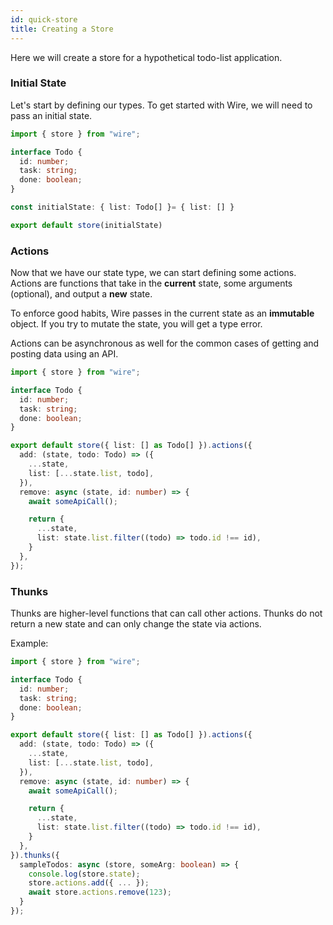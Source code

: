```yaml
---
id: quick-store
title: Creating a Store
---
```


Here we will create a store for a hypothetical todo-list application.

### Initial State

Let's start by defining our types. To get started with Wire, we will need to pass an initial state.

```ts
import { store } from "wire";

interface Todo {
  id: number;
  task: string;
  done: boolean;
}

const initialState: { list: Todo[] }= { list: [] }

export default store(initialState)
```

### Actions

Now that we have our state type, we can start defining some actions. Actions are functions that take in the **current** state, some arguments (optional), and output a **new** state.

To enforce good habits, Wire passes in the current state as an **immutable** object. If you try to mutate the state, you will get a type error.

Actions can be asynchronous as well for the common cases of getting and posting data using an API.

```ts
import { store } from "wire";

interface Todo {
  id: number;
  task: string;
  done: boolean;
}

export default store({ list: [] as Todo[] }).actions({
  add: (state, todo: Todo) => ({
    ...state,
    list: [...state.list, todo],
  }),
  remove: async (state, id: number) => {
    await someApiCall();

    return {
      ...state,
      list: state.list.filter((todo) => todo.id !== id),
    }
  },
});
```


### Thunks

Thunks are higher-level functions that can call other actions. Thunks do not return a new state and can only change the state via actions.

Example:

```ts
import { store } from "wire";

interface Todo {
  id: number;
  task: string;
  done: boolean;
}

export default store({ list: [] as Todo[] }).actions({
  add: (state, todo: Todo) => ({
    ...state,
    list: [...state.list, todo],
  }),
  remove: async (state, id: number) => {
    await someApiCall();

    return {
      ...state,
      list: state.list.filter((todo) => todo.id !== id),
    }
  },
}).thunks({
  sampleTodos: async (store, someArg: boolean) => {
    console.log(store.state);
    store.actions.add({ ... });
    await store.actions.remove(123);
  }
});
```
